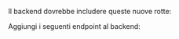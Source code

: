 <!--! UPLOAD DI IMMAGINI -->

Il backend dovrebbe includere queste nuove rotte:

<!--* 1. PATCH /authors/:authorId/avatar => carica un'immagine per l'autore specificato e salva l'URL creato da cloudinary nel DB; -->

<!--todo 2. PATCH /posts/:postId/cover => carica un'immagine per il post specificato dall'id. Salva l'URL creato da Cloudinary nel post corrispondente -->

<!--? EXTRA (facoltativo) -->

<!--todo Invia un'email all'autore quando pubblica un nuovo post e quando un nuovo autore si registra sulla piattaforma -->

<!--! GESTIONE DEGLI ACCESSI -->

<!--* Aggiungi la Token Based Authentication al tuo progetto precedente -->

<!--* Tutti gli endpoint (tranne /login) devono essere accessibili solo tramite token -->

<!--* Collega il tuo API al frontend -->

<!--* Crea le pagine di registrazione e Login per il progetto -->

<!--* Dopo un login effettuato con successo, memorizza il token di accesso nel localStorage e redirezione l'utente alla homepage -->

<!--* usa il Token ovunque sia necessario -->

<!--? COMPITO ENDPOINT -->

Aggiungi i seguenti endpoint al backend:

<!--todo GET /login => restituisce token di accesso -->

<!--todo GET /me => restitusce l'utente collegato al token di accesso -->

<!--* modifica POST/authors => deve creare un nuovo utente valido -->
